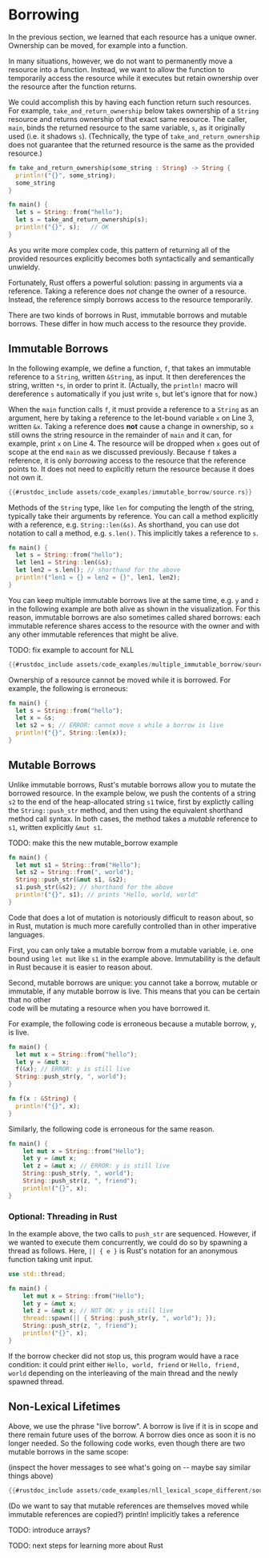 # Borrowing

In the previous section, we learned that each resource has a unique owner.
Ownership can be moved, for example into a function.

In many situations, however, we do not want to permanently move a resource into a function.
Instead, we want to allow the function to temporarily access the resource while it executes
but retain ownership over the resource after the function returns.

We could accomplish this by having each function return such resources. For example, 
`take_and_return_ownership` below takes ownership of a `String`
resource and returns ownership of that exact same resource.
The caller, `main`, binds the returned resource to the same variable, `s`, 
as it originally used (i.e. it shadows `s`).
(Technically, the type of `take_and_return_ownership` does not guarantee that 
the returned resource is the same as the provided resource.)

```rust
fn take_and_return_ownership(some_string : String) -> String {
  println!("{}", some_string);
  some_string
}

fn main() {
  let s = String::from("hello");
  let s = take_and_return_ownership(s);
  println!("{}", s);   // OK
}
```

As you write more complex code, this pattern of returning all of the provided resources explicitly becomes both syntactically and semantically unwieldy.

Fortunately, Rust offers a powerful solution: passing in arguments via a reference. 
Taking a reference does *not* change the owner of a resource. 
Instead, the reference simply borrows access to the resource temporarily.

There are two kinds of borrows in Rust, immutable borrows and mutable borrows. 
These differ in how much access to the resource they provide. 

## Immutable Borrows

In the following example, we define a function, `f`, that takes an immutable reference to a `String`, written `&String`, as input. It then dereferences the string, written `*s`, in order to print it.
(Actually, the `println!` macro will dereference `s` automatically if you just write `s`, but 
let's ignore that for now.)

When the `main` function calls `f`, it must provide a reference to a `String` as an argument,
here by taking a reference to the let-bound variable `x` on Line 3, written `&x`.
Taking a reference does **not** cause a change in ownership, so `x` still owns the string resource 
in the remainder of `main` and it can, for example, print `x` on Line 4. The resource will be dropped when `x` goes out of scope at the end `main` as we discussed previously. 
Because `f` takes a reference, it is only *borrowing* access to the resource that the reference points to. It does not need to explicitly return the resource because it does not own it. 

```rust
{{#rustdoc_include assets/code_examples/immutable_borrow/source.rs}}
```
<div class="flex-container vis_block" style="position:relative; margin-left:-75px; margin-right:-75px; display: none;">
  <object type="image/svg+xml" class="immutable_borrow code_panel" data="assets/code_examples/immutable_borrow/vis_code.svg"></object>
  <object type="image/svg+xml" class="immutable_borrow tl_panel" data="assets/code_examples/immutable_borrow/vis_timeline.svg" style="width: auto;" onmouseenter="helpers('immutable_borrow')"></object>
</div>

Methods of the `String` type, like `len` for computing the length of the string,
typically take their arguments by reference. You can call a method explicitly with
a reference, e.g. `String::len(&s)`. As shorthand, you can use dot notation to 
call a method, e.g. `s.len()`. This implicitly takes a reference to `s`. 

```rust
fn main() {
  let s = String::from("hello");
  let len1 = String::len(&s);
  let len2 = s.len(); // shorthand for the above
  println!("len1 = {} = len2 = {}", len1, len2);
}
```

You can keep multiple immutable borrows live at the same time, e.g. `y` and `z`
in the following example are both alive as shown in the visualization. 
For this reason, immutable borrows are also sometimes called shared borrows: 
each immutable reference shares access to the resource with the owner 
and with any other immutable references that might be alive.

TODO: fix example to account for NLL
```rust
{{#rustdoc_include assets/code_examples/multiple_immutable_borrow/source.rs}}
```
<div class="flex-container vis_block" style="position:relative; margin-left:-75px; margin-right:-75px; display: none;">
  <object type="image/svg+xml" class="multiple_immutable_borrow code_panel" data="assets/code_examples/multiple_immutable_borrow/vis_code.svg"></object>
  <object type="image/svg+xml" class="multiple_immutable_borrow tl_panel" data="assets/code_examples/multiple_immutable_borrow/vis_timeline.svg" style="width: auto;" onmouseenter="helpers('multiple_immutable_borrow')"></object>
</div>

Ownership of a resource cannot be moved while it is borrowed. For example, the following
is erroneous:

```rust
fn main() {
  let s = String::from("hello");
  let x = &s;
  let s2 = s; // ERROR: cannot move s while a borrow is live
  println!("{}", String::len(x));
}
```

## Mutable Borrows

Unlike immutable borrows, Rust's mutable borrows allow you to mutate the borrowed resource.
In the example below, we push the contents of a string `s2` 
to the end of the heap-allocated string `s1` twice, 
first by explictly calling the `String::push_str` method, and then using the equivalent shorthand method call syntax. 
In both cases, the method takes a *mutable* reference to `s1`, written explicitly `&mut s1`.

TODO: make this the new mutable_borrow example
```rust
fn main() { 
  let mut s1 = String::from("Hello");
  let s2 = String::from(", world");
  String::push_str(&mut s1, &s2); 
  s1.push_str(&s2); // shorthand for the above
  println!("{}", s1); // prints "Hello, world, world"
}
```

Code that does a lot of mutation is notoriously difficult to reason about, so in Rust, 
mutation is much more carefully controlled than in other imperative languages.

First, you can only take a mutable borrow from a mutable variable, i.e. one 
bound using `let mut` like `s1` in the example above. Immutability is the default
in Rust because it is easier to reason about.

Second, mutable borrows are unique: you cannot take a borrow,
mutable or immutable, if any mutable borrow is live. 
This means that you can be certain that no other  
code will be mutating a resource when you have borrowed it.

For example, the following code is erroneous because a mutable borrow, `y`, is live.

```rust
fn main() {
  let mut x = String::from("hello");
  let y = &mut x;
  f(&x); // ERROR: y is still live
  String::push_str(y, ", world");
}

fn f(x : &String) {
  println!("{}", x);
}
```

Similarly, the following code is erroneous for the same reason.

```rust 
fn main() {
    let mut x = String::from("Hello");
    let y = &mut x; 
    let z = &mut x; // ERROR: y is still live
    String::push_str(y, ", world");
    String::push_str(z, ", friend");
    println!("{}", x);
}
```

### Optional: Threading in Rust

In the example above, the two calls to `push_str` are sequenced. However, if we wanted
to execute them concurrently, we could do so by spawning a thread as follows. Here,
`|| { e }` is Rust's notation for an anonymous function taking unit input.

```rust 
use std::thread;

fn main() {
    let mut x = String::from("Hello");
    let y = &mut x; 
    let z = &mut x; // NOT OK: y is still live
    thread::spawn(|| { String::push_str(y, ", world"); });
    String::push_str(z, ", friend");
    println!("{}", x);
}
```

If the borrow checker did not stop us, this program would have a race condition:
it could print either `Hello, world, friend` or `Hello, friend, world` depending
on the interleaving of the main thread and the newly spawned thread.

## Non-Lexical Lifetimes

Above, we use the phrase "live borrow". A borrow is live if it is in scope and there remain future
uses of the borrow. A borrow dies once as soon it is no longer needed. So the following code works, 
even though there are two mutable borrows in the same scope:

(inspect the hover messages to see what's going on -- maybe say similar things above)

```rust
{{#rustdoc_include assets/code_examples/nll_lexical_scope_different/source.rs}}
```
<div class="flex-container vis_block" style="position:relative; margin-left:-75px; margin-right:-75px; display: none;">
  <object type="image/svg+xml" class="nll_lexical_scope_different code_panel" data="assets/code_examples/nll_lexical_scope_different/vis_code.svg"></object>
  <object type="image/svg+xml" class="nll_lexical_scope_different tl_panel" data="assets/code_examples/nll_lexical_scope_different/vis_timeline.svg" style="width: auto;" onmouseenter="helpers('nll_lexical_scope_different')"></object>
</div>

(Do we want to say that mutable references are themselves moved while immutable references are copied?)
println! implicitly takes a reference

TODO: introduce arrays?

TODO: next steps for learning more about Rust